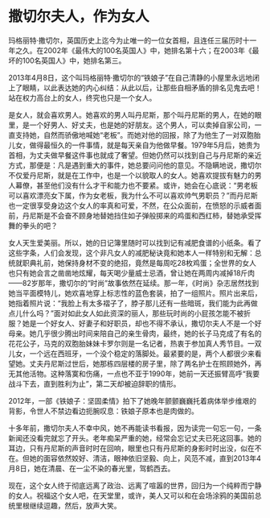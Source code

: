 # 撒切尔夫人，作为女人

玛格丽特·撒切尔，英国历史上迄今为止唯一的一位女首相，且连任三届历时十一年之久。在2002年《最伟大的100名英国人》中，她排名第十六；在2003年《最坏的100名英国人》中，她排名第三。 

2013年4月8日，这个叫玛格丽特·撒切尔的“铁娘子”在自己清静的小屋里永远地闭上了眼睛，以此表达她的内心纠结：从此以后，让那些自相矛盾的排名见鬼去吧！站在权力高台上的女人，终究也只是一个女人。 

是女人，就会喜欢男人。她喜欢的男人叫丹尼斯，那个叫丹尼斯的男人，在她的眼里，是一个好男人、好丈夫，也是她的好朋友。这个男人，可以卖掉自家公司，一直支持她，自然而骄傲地喊她“老板”。而她对他的回报，除了为他生了一对双胞胎儿女，做得最恒久的一件事情，就是每天亲自为他做早餐。1979年5月后，她贵为首相，为丈夫做早餐这件事也就成了奢望。但她仍然可以找到自己与丹尼斯的亲近方式，那便是：凡是遇到重大的事件，她总要问问他的意见。不隐瞒地说，撒切尔不仅爱丹尼斯，就是在工作中，也是一个以貌取人的女人。她喜欢提拔有魅力的男人幕僚，甚至他们没有什么才干和能力也不要紧。或许，她会在心底说：“男老板可以喜欢漂亮女下属，作为女老板，我为什么不可以喜欢帅气男职员？”而丹尼斯也一定很享受身边这个女人的率真和可爱，不然，在公众面前，在愤怒的示威者面前，丹尼斯是不会奋不顾身地替她挡住如子弹般掷来的鸡蛋和西红柿，替她承受挥舞的拳头的吧？ 

女人天生爱美丽。所以，她的日记簿里随时可以找到记有减肥食谱的小纸条。看了这些字条，人们会发现，这个非凡女人的减肥秘诀竟和她本人一样特别和无解：总统就职典礼前，她保持身材不变的绝招，竟然是每周吃28枚鸡蛋；全世界的女人也只有她会言之凿凿地炫耀，每天喝少量威士忌酒，曾让她在两周内减掉18斤肉——82岁那年，撒切尔的“时尚”故事依然在延续。那一年，《时尚》杂志居然找到她当平面模特儿，她欢喜地穿上标志性的蓝色套装，拍了一组照片。照片出来后，她指着照片说：“我脸上有太多褶子了，脖子那儿还有一些暗斑，我们能为此再做点儿什么吗？”面对如此女人如此资深的丽人，那些玩时尚的小屁孩怎能不被折服？她是一个好女人、好妻子和好职员，却也不得不承认，撒切尔夫人不是一个好母亲。她几乎很少腾出时间来陪自己的亲生骨肉，最终，她的长子马克成了有名的花花公子，马克的双胞胎妹妹卡罗尔则是一名记者，热衷于参加真人秀节目。一双儿女，一个远在西班牙，一个没个稳定的落脚处。最紧要的是，两个人都很少来看望她。丈夫丹尼斯过世后，她那栋四层楼的房子里，除了两名护士在照顾她外，再无其他活物。这种落寞和伤痛，一点也不亚于1990年，她前一天还振臂高呼“我要战斗下去，直到胜利为止”，第二天却被迫辞职的情形。 

2012年，一部《铁娘子：坚固柔情》拍下了她晚年颤颤巍巍托着病体举步维艰的背影，令世人不禁边看边扼腕叹息：铁娘子原本也是肉做的。 

十多年前，撒切尔夫人不幸中风，她不再能读书看报，因为读完一句忘一句，一条新闻还没看完就忘了开头。老年痴呆严重的她，经常会忘记丈夫已死这回事。她的耳边，只有丹尼斯的声音时时在回响，眼里也只有丹尼斯的身影时时出没，似在不在。但她的面容依然姣好、清洁，眼神依旧坚毅、向上，风范不减，直到2013年4月8日，她在清晨、在一尘不染的春光里，驾鹤西去。 

现在，这个女人终于彻底远离了政治、远离了喧嚣的世界，回归为一个纯粹而宁静的女人。祝福这个女人吧，在天堂里，或许，美人又可以和在会场涂鸦的美国前总统里根继续逗趣，然后，放声大笑。